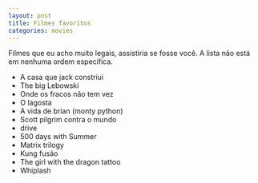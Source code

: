 ```yaml
---
layout: post
title: Filmes favoritos
categories: movies
---
```


Filmes que eu acho muito legais, assistiria se fosse você.
A lista não está em nenhuma ordem específica.

+ A casa que jack constriui
+ The big Lebowski
+ Onde os fracos não tem vez
+ O lagosta
+ A vida de brian (monty python)
+ Scott pilgrim contra o mundo
+ drive
+ 500 days with Summer
+ Matrix trilogy
+ Kung fusão
+ The girl with the dragon tattoo
+ Whiplash
